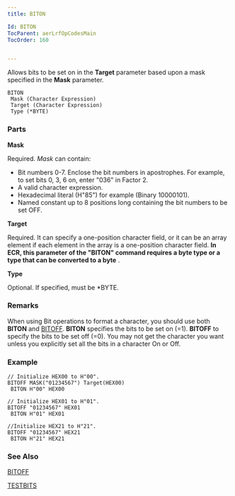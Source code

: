 ```yaml
---
title: BITON

Id: BITON
TocParent: aerLrfOpCodesMain
TocOrder: 160


---
```


Allows bits to be set on in the **Target** parameter based upon a mask specified in the **Mask** parameter. 

```
BITON
 Mask (Character Expression)
 Target (Character Expression)
 Type (*BYTE)
```

### Parts

**Mask** 

Required. *Mask* can contain: 

- Bit numbers 0-7. Enclose the bit numbers in apostrophes. For example, to set bits 0, 3, 6 on, enter "036" in Factor 2.
- A valid character expression.
- Hexadecimal literal (H"85") for example (Binary 10000101).
- Named constant up to 8 positions long containing the bit numbers to be set OFF.


**Target** 

Required. It can specify a one-position character field, or it can be an array element if each element in the array is a one-position character field. **In ECR, this parameter of the "BITON" command requires a byte type or a type that can be converted to a byte** .


**Type** 

Optional. If specified, must be *BYTE.


### Remarks
When using Bit operations to format a character, you should use both **BITON** and [BITOFF](BITOFF.html). **BITON** specifies the bits to be set on (=1). **BITOFF** to specify the bits to be set off (=0). You may not get the character you want unless you explicitly set all the bits in a character On or Off. 

### Example

```
// Initialize HEX00 to H"00".
BITOFF MASK("01234567") Target(HEX00)
 BITON H"00" HEX00

// Initialize HEX01 to H"01".
BITOFF "01234567" HEX01
 BITON H"01" HEX01

//Initialize HEX21 to H"21".
BITOFF "01234567" HEX21 
 BITON H"21" HEX21
```

### See Also
[BITOFF](BITOFF.html)

[TESTBITS](TESTBITS.html) 
